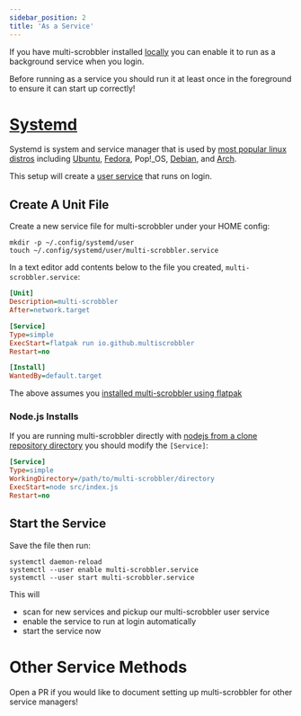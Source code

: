 ```yaml
---
sidebar_position: 2
title: 'As a Service'
---
```


If you have multi-scrobbler installed [locally](/docs/installation.md#local) you can enable it to run as a background service when you login.

Before running as a service you should run it at least once in the foreground to ensure it can start up correctly!

# [Systemd](https://systemd.io/)

Systemd is system and service manager that is used by [most popular linux distros](https://en.wikipedia.org/wiki/Systemd#Adoption) including [Ubuntu](https://wiki.ubuntu.com/SystemdForUpstartUsers), [Fedora](https://docs.fedoraproject.org/en-US/quick-docs/understanding-and-administering-systemd/), Pop!_OS, [Debian](https://wiki.debian.org/systemd), and [Arch](https://wiki.archlinux.org/title/systemd).

This setup will create a [user service](https://wiki.archlinux.org/title/systemd/User) that runs on login.

## Create A Unit File

Create a new service file for multi-scrobbler under your HOME config:

```console
mkdir -p ~/.config/systemd/user
touch ~/.config/systemd/user/multi-scrobbler.service
```

In a text editor add contents below to the file you created, `multi-scrobbler.service`:

```ini
[Unit]
Description=multi-scrobbler
After=network.target

[Service]
Type=simple
ExecStart=flatpak run io.github.multiscrobbler
Restart=no

[Install]
WantedBy=default.target
```

The above assumes you [installed multi-scrobbler using flatpak](/docs/installation.md#flatpak)

### Node.js Installs

If you are running multi-scrobbler directly with [nodejs from a clone repository directory](/docs/installation.md#nodejs) you should modify the `[Service]`:

```ini
[Service]
Type=simple
WorkingDirectory=/path/to/multi-scrobbler/directory
ExecStart=node src/index.js
Restart=no
```

## Start the Service

Save the file then run:

```console
systemctl daemon-reload
systemctl --user enable multi-scrobbler.service
systemctl --user start multi-scrobbler.service
```

This will

* scan for new services and pickup our multi-scrobbler user service
* enable the service to run at login automatically
* start the service now

# Other Service Methods

Open a PR if you would like to document setting up multi-scrobbler for other service managers!
